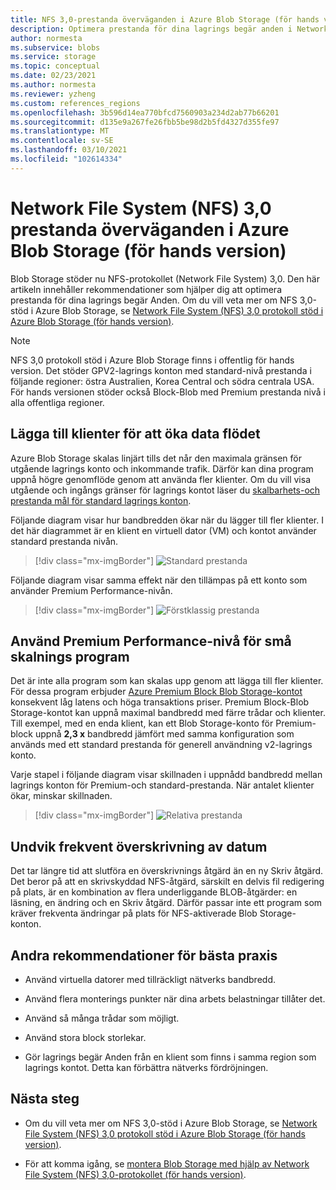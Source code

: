 ```yaml
---
title: NFS 3,0-prestanda överväganden i Azure Blob Storage (för hands version) | Microsoft Docs
description: Optimera prestanda för dina lagrings begär anden i Network File System (NFS) 3,0 med hjälp av rekommendationerna i den här artikeln.
author: normesta
ms.subservice: blobs
ms.service: storage
ms.topic: conceptual
ms.date: 02/23/2021
ms.author: normesta
ms.reviewer: yzheng
ms.custom: references_regions
ms.openlocfilehash: 3b596d14ea770bfcd7560903a234d2ab77b66201
ms.sourcegitcommit: d135e9a267fe26fbb5be98d2b5fd4327d355fe97
ms.translationtype: MT
ms.contentlocale: sv-SE
ms.lasthandoff: 03/10/2021
ms.locfileid: "102614334"
---
```

# <a name="network-file-system-nfs-30-performance-considerations-in-azure-blob-storage-preview"></a>Network File System (NFS) 3,0 prestanda överväganden i Azure Blob Storage (för hands version)

Blob Storage stöder nu NFS-protokollet (Network File System) 3,0. Den här artikeln innehåller rekommendationer som hjälper dig att optimera prestanda för dina lagrings begär Anden. Om du vill veta mer om NFS 3,0-stöd i Azure Blob Storage, se [Network File System (NFS) 3,0 protokoll stöd i Azure Blob Storage (för hands version)](network-file-system-protocol-support.md).

> [!NOTE]
> NFS 3,0 protokoll stöd i Azure Blob Storage finns i offentlig för hands version. Det stöder GPV2-lagrings konton med standard-nivå prestanda i följande regioner: östra Australien, Korea Central och södra centrala USA. För hands versionen stöder också Block-Blob med Premium prestanda nivå i alla offentliga regioner.

## <a name="add-clients-to-increase-throughput"></a>Lägga till klienter för att öka data flödet 

Azure Blob Storage skalas linjärt tills det når den maximala gränsen för utgående lagrings konto och inkommande trafik. Därför kan dina program uppnå högre genomflöde genom att använda fler klienter.  Om du vill visa utgående och ingångs gränser för lagrings kontot läser du [skalbarhets-och prestanda mål för standard lagrings konton](../common/scalability-targets-standard-account.md).

Följande diagram visar hur bandbredden ökar när du lägger till fler klienter. I det här diagrammet är en klient en virtuell dator (VM) och kontot använder standard prestanda nivån. 

> [!div class="mx-imgBorder"]
> ![Standard prestanda](./media/network-file-system-protocol-support-performance/standard-performance-tier.png)

Följande diagram visar samma effekt när den tillämpas på ett konto som använder Premium Performance-nivån.

> [!div class="mx-imgBorder"]
> ![Förstklassig prestanda](./media/network-file-system-protocol-support-performance/premium-performance-tier.png)

## <a name="use-premium-performance-tier-for-small-scale-applications"></a>Använd Premium Performance-nivå för små skalnings program

Det är inte alla program som kan skalas upp genom att lägga till fler klienter. För dessa program erbjuder [Azure Premium Block Blob Storage-kontot](storage-blob-create-account-block-blob.md) konsekvent låg latens och höga transaktions priser. Premium Block-Blob Storage-kontot kan uppnå maximal bandbredd med färre trådar och klienter. Till exempel, med en enda klient, kan ett Blob Storage-konto för Premium-block uppnå **2,3 x** bandbredd jämfört med samma konfiguration som används med ett standard prestanda för generell användning v2-lagrings konto. 

Varje stapel i följande diagram visar skillnaden i uppnådd bandbredd mellan lagrings konton för Premium-och standard-prestanda. När antalet klienter ökar, minskar skillnaden.  

> [!div class="mx-imgBorder"]
> ![Relativa prestanda](./media/network-file-system-protocol-support-performance/relative-performance.png)

## <a name="avoid-frequent-overwrites-on-date"></a>Undvik frekvent överskrivning av datum

Det tar längre tid att slutföra en överskrivnings åtgärd än en ny Skriv åtgärd. Det beror på att en skrivskyddad NFS-åtgärd, särskilt en delvis fil redigering på plats, är en kombination av flera underliggande BLOB-åtgärder: en läsning, en ändring och en Skriv åtgärd. Därför passar inte ett program som kräver frekventa ändringar på plats för NFS-aktiverade Blob Storage-konton. 

## <a name="other-best-practice-recommendations"></a>Andra rekommendationer för bästa praxis 

- Använd virtuella datorer med tillräckligt nätverks bandbredd.

- Använd flera monterings punkter när dina arbets belastningar tillåter det.

- Använd så många trådar som möjligt.

- Använd stora block storlekar.

- Gör lagrings begär Anden från en klient som finns i samma region som lagrings kontot. Detta kan förbättra nätverks fördröjningen.

## <a name="next-steps"></a>Nästa steg

- Om du vill veta mer om NFS 3,0-stöd i Azure Blob Storage, se [Network File System (NFS) 3,0 protokoll stöd i Azure Blob Storage (för hands version)](network-file-system-protocol-support.md).

- För att komma igång, se [montera Blob Storage med hjälp av Network File System (NFS) 3,0-protokollet (för hands version)](network-file-system-protocol-support-how-to.md).
